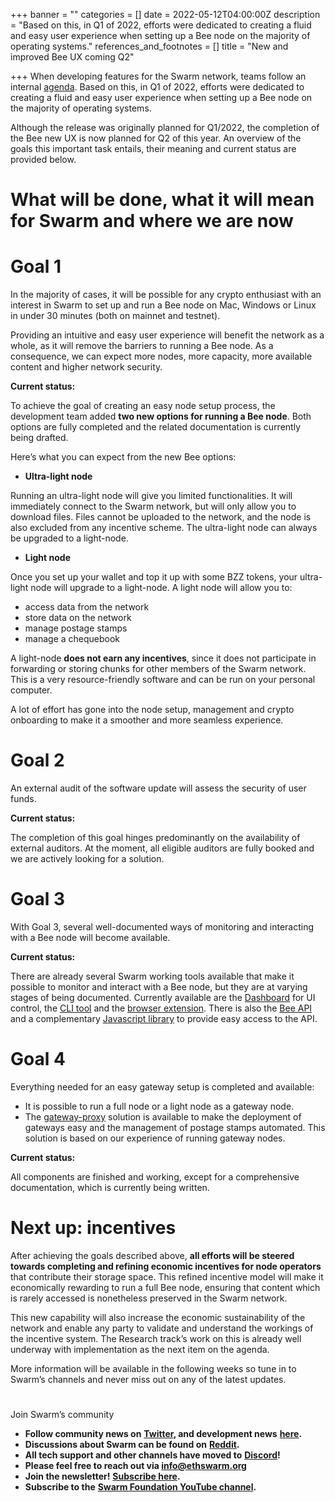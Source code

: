 +++
banner = ""
categories = []
date = 2022-05-12T04:00:00Z
description = "Based on this, in Q1 of 2022, efforts were dedicated to creating a fluid and easy user experience when setting up a Bee node on the majority of operating systems."
references_and_footnotes = []
title = "New and improved Bee UX coming Q2"

+++
When developing features for the Swarm network, teams follow an internal [agenda](https://progress.ethswarm.org/). Based on this, in Q1 of 2022, efforts were dedicated to creating a fluid and easy user experience when setting up a Bee node on the majority of operating systems.

Although the release was originally planned for Q1/2022, the completion of the Bee new UX is now planned for Q2 of this year. An overview of the goals this important task entails, their meaning and current status are provided below.

# What will be done, what it will mean for Swarm and where we are now

# Goal 1

In the majority of cases, it will be possible for any crypto enthusiast with an interest in Swarm to set up and run a Bee node on Mac, Windows or Linux in under 30 minutes (both on mainnet and testnet).

Providing an intuitive and easy user experience will benefit the network as a whole, as it will remove the barriers to running a Bee node. As a consequence, we can expect more nodes, more capacity, more available content and higher network security.

**Current status:**

To achieve the goal of creating an easy node setup process, the development team added **two new options for running a Bee node**. Both options are fully completed and the related documentation is currently being drafted.

Here’s what you can expect from the new Bee options:

* **Ultra-light node**

Running an ultra-light node will give you limited functionalities. It will immediately connect to the Swarm network, but will only allow you to download files. Files cannot be uploaded to the network, and the node is also excluded from any incentive scheme. The ultra-light node can always be upgraded to a light-node.

* **Light node**

Once you set up your wallet and top it up with some BZZ tokens, your ultra-light node will upgrade to a light-node. A light node will allow you to:

* access data from the network
* store data on the network
* manage postage stamps
* manage a chequebook

A light-node **does not earn any incentives**, since it does not participate in forwarding or storing chunks for other members of the Swarm network. This is a very resource-friendly software and can be run on your personal computer.

A lot of effort has gone into the node setup, management and crypto onboarding to make it a smoother and more seamless experience.

# Goal 2

An external audit of the software update will assess the security of user funds.

**Current status:**

The completion of this goal hinges predominantly on the availability of external auditors. At the moment, all eligible auditors are fully booked and we are actively looking for a solution.

# Goal 3

With Goal 3, several well-documented ways of monitoring and interacting with a Bee node will become available.

**Current status:**

There are already several Swarm working tools available that make it possible to monitor and interact with a Bee node, but they are at varying stages of being documented. Currently available are the [Dashboard](https://github.com/ethersphere/bee-dashboard) for UI control, the [CLI tool](https://github.com/ethersphere/swarm-cli) and the [browser extension](https://github.com/ethersphere/swarm-extension). There is also the [Bee API](https://docs.ethswarm.org/docs/api-reference/api-reference) and a complementary [Javascript library](https://bee-js.ethswarm.org/docs/) to provide easy access to the API.

# Goal 4

Everything needed for an easy gateway setup is completed and available:

* It is possible to run a full node or a light node as a gateway node.
* The [gateway-proxy](https://github.com/ethersphere/gateway-proxy) solution is available to make the deployment of gateways easy and the management of postage stamps automated. This solution is based on our experience of running gateway nodes.

**Current status:**

All components are finished and working, except for a comprehensive documentation, which is currently being written.

# Next up: incentives

After achieving the goals described above, **all efforts will be steered towards completing and refining economic incentives for node operators** that contribute their storage space. This refined incentive model will make it economically rewarding to run a full Bee node, ensuring that content which is rarely accessed is nonetheless preserved in the Swarm network.

This new capability will also increase the economic sustainability of the network and enable any party to validate and understand the workings of the incentive system. The Research track’s work on this is already well underway with implementation as the next item on the agenda.

More information will be available in the following weeks so tune in to Swarm’s channels and never miss out on any of the latest updates.

#   
Join Swarm’s community

* **Follow community news on** [**Twitter**](https://twitter.com/ethswarmhive)**, and development news** [**here**](https://twitter.com/ethswarm)**.**
* **Discussions about Swarm can be found on** [**Reddit**](https://www.reddit.com/r/ethswarm/)**.**
* **All tech support and other channels have moved to** [**Discord**](https://discord.gg/wdghaQsGq5)**!**
* **Please feel free to reach out via info@ethswarm.org**
* **Join the newsletter!** [**Subscribe here**](https://www.ethswarm.org/newsletter.html)**.**
* **Subscribe to the** [**Swarm Foundation YouTube channel**](https://www.youtube.com/channel/UCu6ywn9MTqdREuE6xuRkskA/videos)**.**